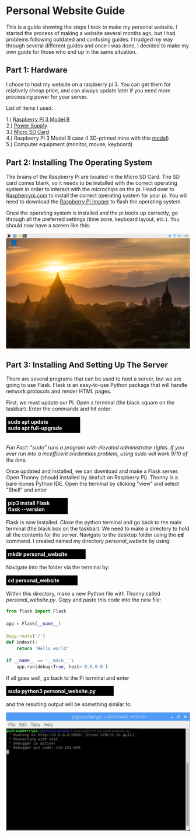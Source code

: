 # Personal Website Guide

This is a guide showing the steps I took to make my personal website. I started the process of making a website several months ago, but I had problems following outdated and confusing guides. I trudged my way through several different guides and once I was done, I decided to make my own guide for those who end up in the same situation. 

## Part 1: Hardware

I chose to host my website on a raspberry pi 3. You can get them for relatively cheap price, and can always update later if you need more processing power for your server.

List of items I used:

1.) [Raspberry Pi 3 Model B](https://www.adafruit.com/product/3775?src=raspberrypi) \
2.) [Power Supply](https://www.adafruit.com/product/1995)\
3.) [Micro SD Card](https://www.amazon.com/Lexar-Micro-microSDXC-Memory-Adapter/dp/B09JNKHJ2Q/ref=sr_1_1_sspa?crid=1U2FUKCPAEENW&dib=eyJ2IjoiMSJ9.OpZe35jasjrIiod5BQLRghJ1B-vezANiAB-x9_gaWQ2QWcVSBmSjNuuIzSw5BfYBgDTBwveI-hnxVi5gjLfwJhRR1CjwuJ41onba1UEikHfOZ_IEfc8y7YjiE37JJC9B_QTsF8EalXyPH_bN1hl2C6GaBnzAYjblMcuFFf7HNoMKf6PuoiwtWpi6Vnr1l8uM7ydM2WhxuC-oVcxBquROatTQc6v9zuUzeUV-fR1DULizUU_QEtVbQM_EFS29wt_nDSRVDTvkOablYgLKwiUhPQRXCe6y6BAZgEmGpntNrQ4.nCtwTVkNOG6pwe3cXq83kch8LXcfHLBbQWK-tE81Je0&dib_tag=se&keywords=micro+sd+memory+card+and+adapter&qid=1710813911&s=pc&sprefix=micro+sd+memory+card+and+adabpte%2Ccomputers%2C165&sr=1-1-spons&sp_csd=d2lkZ2V0TmFtZT1zcF9hdGY&psc=1&smid=A23RK926ENO7O6) \
4.) Raspberry Pi 3 Model B case (I 3D-printed mine with this [model](https://www.thingiverse.com/thing:3719217)) \
5.) Computer equipment (monitor, mouse, keyboard)

## Part 2: Installing The Operating System

The brains of the Raspberry Pi are located in the Micro SD Card. The SD card comes blank, so it needs to be installed with the correct operating system in order to interact with the microchips on the pi. Head over to [Raspberrypi.com](https://www.raspberrypi.com/products/raspberry-pi-3-model-b/) to install the correct operating system for your pi. You will need to download the [Raspberry Pi Imager](https://www.raspberrypi.com/software/) to flash the operating system.

Once the operating system is installed and the pi boots up correctly, go through all the preferred settings (time zone, keyboard layout, etc.). You should now have a screen like this:

![Pi default desktop](guide/photos/pi-desktop.png)

## Part 3: Installing And Setting Up The Server

There are several programs that can be used to host a server, but we are going to use Flask. Flask is an easy-to-use Python package that will handle network protocols and render HTML pages.

First, we must update our Pi. Open a terminal (the black square on the taskbar). Enter the commands and hit enter:

<span style="display: inline-block; padding: 5px; padding-right: 50px;  background-color: black;">
    <span style="font-weight: bold; color: white;">sudo apt update</span>
    <br>
    <span style="font-weight: bold; color: white;">sudo apt full-upgrade</span>
</span>

\
*Fun Fact: "sudo" runs a program with elevated administrator rights. If you ever run into a incefficent credentials problem, using sudo will work 9/10 of the time.*

Once updated and installed, we can download and make a Flask server. Open Thonny (should installed by deafult on Raspberry Pi). Thonny is a bare-bones Python IDE. Open the terminal by clicking "view" and select "Shell" and enter 

<span style="display: inline-block; padding: 5px; padding-right: 50px;  background-color: black;">
    <span style="font-weight: bold; color: white;">pip3 install Flask
    </span>
    <br>
    <span style="font-weight: bold; color: white;">flask --version 
    </span>
</span>

Flask is now installed. Close the python terminal and go back to the main terminal (the black box on the taskbar). We need to make a directory to hold all the contents for the server. Navigate to the desktop folder using the **cd** command. I created named my directory *personal_website* by using:

<span style="display: inline-block; padding: 5px; padding-right: 50px;  background-color: black;">
    <span style="font-weight: bold; color: white;">mkdir personal_website
    </span>
</span>

Navigate into the folder via the terminal by:

<span style="display: inline-block; padding: 5px; padding-right: 50px;  background-color: black;">
    <span style="font-weight: bold; color: white;">cd personal_website
    </span>
</span>

Within this directory, make a new Python file with Thonny called *personal_website.py*. Copy and paste this code into the new file:

```python
from flask import Flask

app = Flask(__name__)

@app.route('/')
def index():
    return 'Hello world'

if __name__ == '__main__':
    app.run(debug=True, host='0.0.0.0')
```

If all goes well, go back to the Pi terminal and enter 

<span style="display: inline-block; padding: 5px; padding-right: 50px;  background-color: black;">
    <span style="font-weight: bold; color: white;">sudo python3 personal_website.py
    </span>
</span>

and the resulting output will be something similar to: 

![First Flask Example](guide/photos/flask-example.png)

